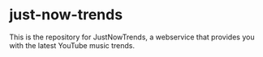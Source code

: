 # just-now-trends
This is the repository for JustNowTrends, a webservice that provides you with the latest YouTube music trends.
